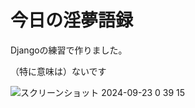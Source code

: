 # 今日の淫夢語録

Djangoの練習で作りました。

（特に意味は）ないです

![スクリーンショット 2024-09-23 0 39 15](https://github.com/user-attachments/assets/8fb0b2c0-a5ac-47d2-80b5-a835ec9c40ac)

